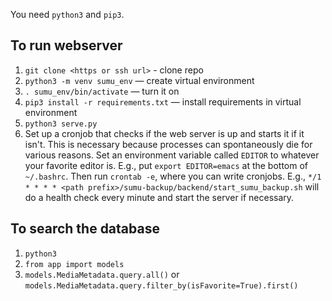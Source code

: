 You need `python3` and `pip3`.

## To run webserver
1. `git clone <https or ssh url>` - clone repo
2. `python3 -m venv sumu_env` — create virtual environment
3. `. sumu_env/bin/activate` — turn it on
4. `pip3 install -r requirements.txt` — install requirements in virtual environment
5. `python3 serve.py`
6. Set up a cronjob that checks if the web server is up and starts it if it isn't. This is necessary because processes can spontaneously die for various reasons. Set an environment variable called `EDITOR` to whatever your favorite editor is. E.g., put `export EDITOR=emacs` at the bottom of `~/.bashrc`. Then run `crontab -e`, where you can write cronjobs. E.g., `*/1 * * * * <path prefix>/sumu-backup/backend/start_sumu_backup.sh` will do a health check every minute and start the server if necessary.

## To search the database
1. `python3`
2. `from app import models`
4. `models.MediaMetadata.query.all()` or `models.MediaMetadata.query.filter_by(isFavorite=True).first()`
